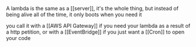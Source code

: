 A lambda is the same as a [[server]], it's the whole thing, but instead of being alive all of the time, it only boots when you need it

you call it with a [[AWS API Gateway]] if you need your lambda as a result of a http petition, or with a [[EventBridge]] if you just want a [[Cron]] to open your code